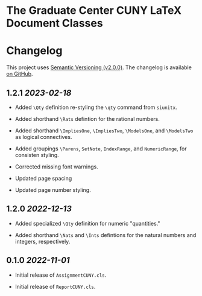 The Graduate Center CUNY
LaTeX Document Classes
==================================================

# Changelog

This project uses [Semantic Versioning (v2.0.0)][1].
The changelog is available [on GitHub][2].


## 1.2.1 *2023-02-18*

  * Added `\Qty` definition re-styling the `\qty` command from `siunitx`.

  * Added shorthand `\Rats` defintion for the rational numbers.

  * Added shorthand `\ImpliesOne`, `\ImpliesTwo`, `\ModelsOne`, and `\ModelsTwo` as logical connectives.

  * Added groupings `\Parens`, `SetNote`, `IndexRange`, and `NumericRange`, for consisten styling.

  * Corrected missing font warnings.

  * Updated page spacing

  * Updated page number styling.


## 1.2.0 *2022-12-13*

  * Added specialized `\Qty` definition for numeric "quantities."

  * Added shorthand `\Nats` and `\Ints` defintions for the natural numbers and integers, respectively.


## 0.1.0 *2022-11-01*

  * Initial release of `AssignmentCUNY.cls`.

  * Initial release of `ReportCUNY.cls`.


[1]: https://semver.org/spec/v2.0.0.html
[2]: https://github.com/recursion-ninja/CUNY-LaTeX/blob/main/doc/CHANGELOG.md
